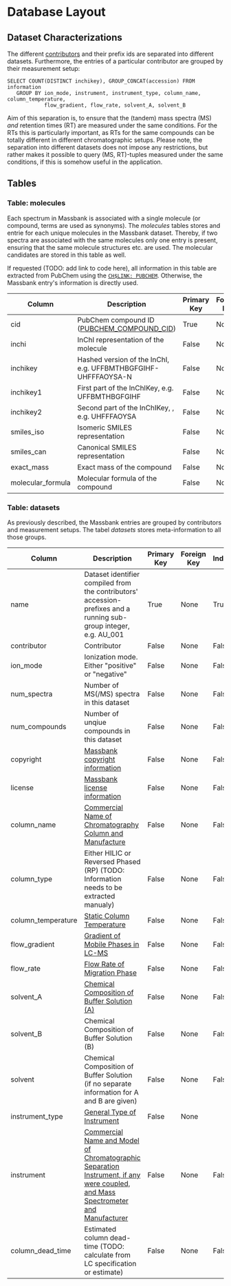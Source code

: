 # Database Layout

## Dataset Characterizations

The different [contributors](https://github.com/MassBank/MassBank-data/blob/main/List_of_Contributors_Prefixes_and_Projects.md) and their prefix ids are separated into different datasets. Furthermore, the entries of a particular contributor are grouped by their measurement setup:
```sqlite
SELECT COUNT(DISTINCT inchikey), GROUP_CONCAT(accession) FROM information
   GROUP BY ion_mode, instrument, instrument_type, column_name, column_temperature, 
            flow_gradient, flow_rate, solvent_A, solvent_B
```
Aim of this separation is, to ensure that the (tandem) mass spectra (MS) *and* retention times (RT) are measured under the same conditions. For the RTs this is particularly important, as RTs for the same compounds can be totally different in different chromatographic setups. Please note, the separation into different datasets does not impose any restrictions, but rather makes it possible to query (MS, RT)-tuples measured under the same conditions, if this is somehow useful in the application.

## Tables

### Table: molecules 

Each spectrum in Massbank is associated with a single molecule (or compound, terms are used as synonyms). The *molecules* tables stores and entrie for each unique molecules in the Massbank dataset. Thereby, if two spectra are associated with the same molecules only one entry is present, ensuring that the same molecule structures etc. are used. The molecular candidates are stored in this table as well. 

If requested (TODO: add link to code here), all information in this table are extracted from PubChem using the [```CH$LINK: PUBCHEM```](https://github.com/MassBank/MassBank-web/blob/main/Documentation/MassBankRecordFormat.md#2.2.8). Otherwise, the Massbank entry's information is directly used.  

| Column | Description | Primary Key | Foreign Key | Index |
| --- | --- | --- | --- | --- | 
| cid | PubChem compound ID ([PUBCHEM_COMPOUND_CID](https://ftp.ncbi.nlm.nih.gov/pubchem/specifications/pubchem_sdtags.pdf)) | True | None | True |
| inchi | InChI representation of the molecule | False | None | False |
| inchikey | Hashed version of the InChI, e.g. UFFBMTHBGFGIHF-UHFFFAOYSA-N  | False | None | True | 
| inchikey1 | First part of the InChIKey, e.g. UFFBMTHBGFGIHF | False | None | True | 
| inchikey2 | Second part of the InChIKey, , e.g. UHFFFAOYSA | False | None | True | 
| smiles_iso | Isomeric SMILES representation | False | None | False |
| smiles_can | Canonical SMILES representation | False | None | False |
| exact_mass | Exact mass of the compound | False | None | True |
| molecular_formula | Molecular formula of the compound | False | None | True |

### Table: datasets

As previously described, the Massbank entries are grouped by contributors and measurement setups. The tabel *datasets* stores meta-information to all those groups.

| Column | Description | Primary Key | Foreign Key | Index |
| --- | --- | --- | --- | --- |
| name | Dataset identifier compiled from the contributors' accession-prefixes and a running sub-group integer, e.g. AU_001 | True | None | True | 
| contributor | Contributor | False | None | False | 
| ion_mode | Ionization mode. Either "positive" or "negative" | False | None | False | 
| num_spectra | Number of MS(/MS) spectra in this dataset | False | None | False | 
| num_compounds | Number of unqiue compounds in this dataset | False | None | False | 
| copyright | [Massbank copyright information](https://github.com/MassBank/MassBank-web/blob/main/Documentation/MassBankRecordFormat.md#2.1.6) | False | None | False | 
| license | [Massbank license information](https://github.com/MassBank/MassBank-web/blob/main/Documentation/MassBankRecordFormat.md#215-license) | False | None | False | 
| column_name | [Commercial Name of Chromatography Column and Manufacture](https://github.com/MassBank/MassBank-web/blob/main/Documentation/MassBankRecordFormat.md#246-subtag-column_name) | False | None | False | 
| column_type | Either HILIC or Reversed Phased (RP) (TODO: Information needs to be extracted manualy) | False | None | False | 
| column_temperature | [Static Column Temperature](https://github.com/MassBank/MassBank-web/blob/main/Documentation/MassBankRecordFormat.md#246-subtag-column_temperature) | False | None | False | 
| flow_gradient | [Gradient of Mobile Phases in LC-MS](https://github.com/MassBank/MassBank-web/blob/main/Documentation/MassBankRecordFormat.md#246-subtag-flow_gradient) | False | None | False |
| flow_rate | [Flow Rate of Migration Phase](https://github.com/MassBank/MassBank-web/blob/main/Documentation/MassBankRecordFormat.md#246-subtag-flow_rate) | False | None | False | 
| solvent_A | [Chemical Composition of Buffer Solution (A)](https://github.com/MassBank/MassBank-web/blob/main/Documentation/MassBankRecordFormat.md#246-subtag-solvent) | False | None | False | 
| solvent_B | Chemical Composition of Buffer Solution (B) | False | None | False | 
| solvent | Chemical Composition of Buffer Solution (if no separate information for A and B are given) | False | None | False | 
| instrument_type | [General Type of Instrument](https://github.com/MassBank/MassBank-web/blob/main/Documentation/MassBankRecordFormat.md#242-acinstrument_type) | False | None | 
| instrument | [Commercial Name and Model of Chromatographic Separation Instrument, if any were coupled, and Mass Spectrometer and Manufacturer](https://github.com/MassBank/MassBank-web/blob/main/Documentation/MassBankRecordFormat.md#241-acinstrument) | False | None | False |
| column_dead_time | Estimated column dead-time (TODO: calculate from LC specification or estimate) | False | None | False | 
